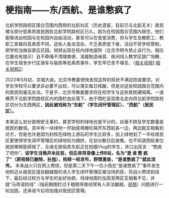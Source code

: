 # 梗指南——东/西航、是谁憋疯了

北航学院路校区围合范围内西侧的北航社区（历史遗留，目前已与北航无关）居民楼与部分低素质居民困扰北航学院路校区已久。因为在校园围合范围内居住，他们能够进出校园与在校园内自由活动，甚至可以在食堂消费，但与学生及教职工、教职工家属的高素质不同，这些人鱼龙混杂，不乏素质低下者，活动不受学校管制，把学校当做自家后花园，频频出现在校内绿地遛狗（北京市明令禁止该行为，相应位置也有提示）且不牵绳不清理粪便、凌晨制造噪音、夜间闯入教学区跳广场舞、在学生宿舍步行区骑车与锻炼等低素质事件，学生早已苦不堪言。（[相关视频1](https://www.bilibili.com/video/BV1ob4y1i78U) [相关视频2](https://www.bilibili.com/video/BV1uZ4y1S7wW)）

2022年5月初，京城大疫。北京市教委很快发现这样的现状不满足防疫要求。对学生学校可以要求非必要不出校，可以落实每日核酸，但是对这些校园围合范围内的居民则毫无办法。于是乎，北京市教委要求将在校学生与这些居民硬隔离。一道横贯于北航学院路校区内的围栏由此落下。由于围栏呈现南北走向将北航学院路校区切分为东西两区，**因此被戏称为“东航”（学生闭环管理区）、“西航”（居民区）。**

本来这么划分是相安无事的，甚至学校的绿地也是平分的，丝毫不顾及学生数量是居民的数倍。其中有一块绿地一开始是用栅栏隔开东西航各一边，两边能互相看到对方，但是也许是因为封校在绿地上游玩的学生比较多，加上绿地划了一半给居民区更使得学生闭环管理区的绿地较为拥挤，在划分数日后夜晚，也不知道西航某位居民哪根筋搭错了，无缘无故指责东航正在拍摄Vlog的学生，并口出狂言：“憋疯了吧你”。**该学生当晚并未反驳，但后来将录像上传B站，名为“是 谁 憋 疯 了”（原视频已删除，[补档](https://www.bilibili.com/video/BV1GF41157DW)），视频一经发布，群情激奋，“是谁憋疯了”就此流传。** 本来战火只在网上燃烧，但是第二天下午一位小孩在“是谁憋疯了”事件发生地附近从居民区擅自翻越围栏进入学生闭环管理区被当场抓获，将战火燃烧到线下，最后经过校方与学生的友好协商，将绿地围栏加高至两区互相看不见，并就“马奇诺防线”（指前期围栏过于粗糙导致经常有人非法翻越，[视频](https://www.bilibili.com/video/BV15t4y1s7ta)）问题进行一轮加固，还承诺今后将加强对居民区管理。